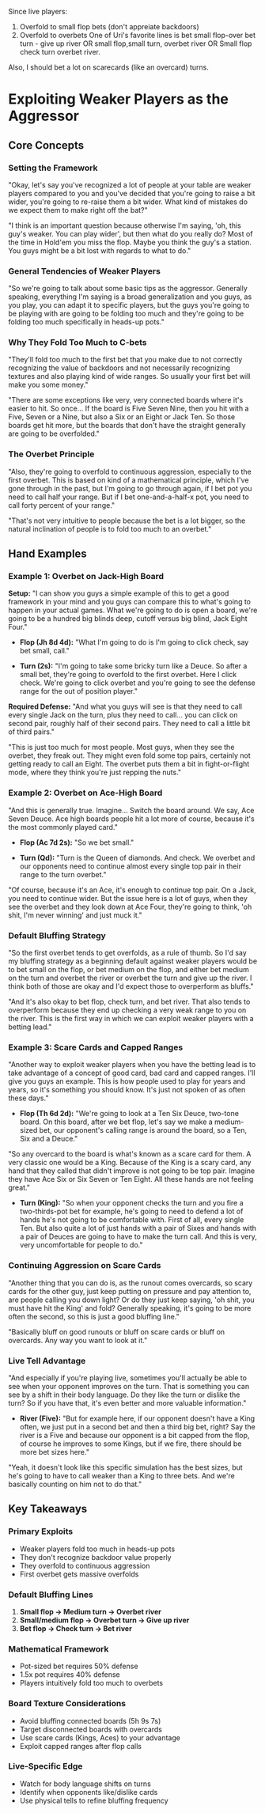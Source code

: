 Since live players:
1. Overfold to small flop bets (don't appreiate backdoors)
2. Overfold to overbets
One of Uri's favorite lines is bet small flop-over bet turn - give up river
OR
small flop,small turn, overbet river
OR
Small flop check turn overbet river.

Also, I should bet a lot on scarecards (like an overcard) turns.

# Exploiting Weaker Players as the Aggressor

## Core Concepts

### Setting the Framework

"Okay, let's say you've recognized a lot of people at your table are weaker players compared to you and you've decided that you're going to raise a bit wider, you're going to re-raise them a bit wider. What kind of mistakes do we expect them to make right off the bat?"

"I think is an important question because otherwise I'm saying, 'oh, this guy's weaker. You can play wider', but then what do you really do? Most of the time in Hold'em you miss the flop. Maybe you think the guy's a station. You guys might be a bit lost with regards to what to do."

### General Tendencies of Weaker Players

"So we're going to talk about some basic tips as the aggressor. Generally speaking, everything I'm saying is a broad generalization and you guys, as you play, you can adapt it to specific players, but the guys you're going to be playing with are going to be folding too much and they're going to be folding too much specifically in heads-up pots."

### Why They Fold Too Much to C-bets

"They'll fold too much to the first bet that you make due to not correctly recognizing the value of backdoors and not necessarily recognizing textures and also playing kind of wide ranges. So usually your first bet will make you some money."

"There are some exceptions like very, very connected boards where it's easier to hit. So once... If the board is Five Seven Nine, then you hit with a Five, Seven or a Nine, but also a Six or an Eight or Jack Ten. So those boards get hit more, but the boards that don't have the straight generally are going to be overfolded."

### The Overbet Principle

"Also, they're going to overfold to continuous aggression, especially to the first overbet. This is based on kind of a mathematical principle, which I've gone through in the past, but I'm going to go through again, if I bet pot you need to call half your range. But if I bet one-and-a-half-x pot, you need to call forty percent of your range."

"That's not very intuitive to people because the bet is a lot bigger, so the natural inclination of people is to fold too much to an overbet."

## Hand Examples

### Example 1: Overbet on Jack-High Board

**Setup:** "I can show you guys a simple example of this to get a good framework in your mind and you guys can compare this to what's going to happen in your actual games. What we're going to do is open a board, we're going to be a hundred big blinds deep, cutoff versus big blind, Jack Eight Four."

- **Flop (Jh 8d 4d):** "What I'm going to do is I'm going to click check, say bet small, call."
    
- **Turn (2s):** "I'm going to take some bricky turn like a Deuce. So after a small bet, they're going to overfold to the first overbet. Here I click check. We're going to click overbet and you're going to see the defense range for the out of position player."
    

**Required Defense:** "And what you guys will see is that they need to call every single Jack on the turn, plus they need to call... you can click on second pair, roughly half of their second pairs. They need to call a little bit of third pairs."

"This is just too much for most people. Most guys, when they see the overbet, they freak out. They might even fold some top pairs, certainly not getting ready to call an Eight. The overbet puts them a bit in fight-or-flight mode, where they think you're just repping the nuts."

### Example 2: Overbet on Ace-High Board

"And this is generally true. Imagine... Switch the board around. We say, Ace Seven Deuce. Ace high boards people hit a lot more of course, because it's the most commonly played card."

- **Flop (Ac 7d 2s):** "So we bet small."
    
- **Turn (Qd):** "Turn is the Queen of diamonds. And check. We overbet and our opponents need to continue almost every single top pair in their range to the turn overbet."
    

"Of course, because it's an Ace, it's enough to continue top pair. On a Jack, you need to continue wider. But the issue here is a lot of guys, when they see the overbet and they look down at Ace Four, they're going to think, 'oh shit, I'm never winning' and just muck it."

### Default Bluffing Strategy

"So the first overbet tends to get overfolds, as a rule of thumb. So I'd say my bluffing strategy as a beginning default against weaker players would be to bet small on the flop, or bet medium on the flop, and either bet medium on the turn and overbet the river or overbet the turn and give up the river. I think both of those are okay and I'd expect those to overperform as bluffs."

"And it's also okay to bet flop, check turn, and bet river. That also tends to overperform because they end up checking a very weak range to you on the river. This is the first way in which we can exploit weaker players with a betting lead."

### Example 3: Scare Cards and Capped Ranges

"Another way to exploit weaker players when you have the betting lead is to take advantage of a concept of good card, bad card and capped ranges. I'll give you guys an example. This is how people used to play for years and years, so it's something you should know. It's just not spoken of as often these days."

- **Flop (Th 6d 2d):** "We're going to look at a Ten Six Deuce, two-tone board. On this board, after we bet flop, let's say we make a medium-sized bet, our opponent's calling range is around the board, so a Ten, Six and a Deuce."

"So any overcard to the board is what's known as a scare card for them. A very classic one would be a King. Because of the King is a scary card, any hand that they called that didn't improve is not going to be top pair. Imagine they have Ace Six or Six Seven or Ten Eight. All these hands are not feeling great."

- **Turn (King):** "So when your opponent checks the turn and you fire a two-thirds-pot bet for example, he's going to need to defend a lot of hands he's not going to be comfortable with. First of all, every single Ten. But also quite a lot of just hands with a pair of Sixes and hands with a pair of Deuces are going to have to make the turn call. And this is very, very uncomfortable for people to do."

### Continuing Aggression on Scare Cards

"Another thing that you can do is, as the runout comes overcards, so scary cards for the other guy, just keep putting on pressure and pay attention to, are people calling you down light? Or do they just keep saying, 'oh shit, you must have hit the King' and fold? Generally speaking, it's going to be more often the second, so this is just a good bluffing line."

"Basically bluff on good runouts or bluff on scare cards or bluff on overcards. Any way you want to look at it."

### Live Tell Advantage

"And especially if you're playing live, sometimes you'll actually be able to see when your opponent improves on the turn. That is something you can see by a shift in their body language. Do they like the turn or dislike the turn? So if you have that, it's even better and more valuable information."

- **River (Five):** "But for example here, if our opponent doesn't have a King often, we just put in a second bet and then a third big bet, right? Say the river is a Five and because our opponent is a bit capped from the flop, of course he improves to some Kings, but if we fire, there should be more bet sizes here."

"Yeah, it doesn't look like this specific simulation has the best sizes, but he's going to have to call weaker than a King to three bets. And we're basically counting on him not to do that."

## Key Takeaways

### Primary Exploits

- Weaker players fold too much in heads-up pots
- They don't recognize backdoor value properly
- They overfold to continuous aggression
- First overbet gets massive overfolds

### Default Bluffing Lines

1. **Small flop → Medium turn → Overbet river**
2. **Small/medium flop → Overbet turn → Give up river**
3. **Bet flop → Check turn → Bet river**

### Mathematical Framework

- Pot-sized bet requires 50% defense
- 1.5x pot requires 40% defense
- Players intuitively fold too much to overbets

### Board Texture Considerations

- Avoid bluffing connected boards (5h 9s 7s)
- Target disconnected boards with overcards
- Use scare cards (Kings, Aces) to your advantage
- Exploit capped ranges after flop calls

### Live-Specific Edge

- Watch for body language shifts on turns
- Identify when opponents like/dislike cards
- Use physical tells to refine bluffing frequency